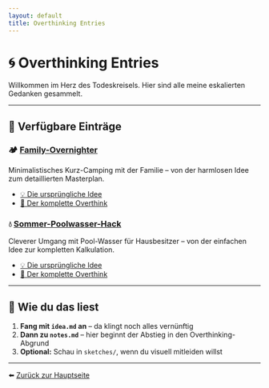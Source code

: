 ```yaml
---
layout: default
title: Overthinking Entries
---
```


# 🌀 Overthinking Entries

Willkommen im Herz des Todeskreisels. Hier sind alle meine eskalierten Gedanken gesammelt.

---

## 📁 Verfügbare Einträge

### 🏕️ [Family-Overnighter](./family-overnighter/)
Minimalistisches Kurz-Camping mit der Familie – von der harmlosen Idee zum detaillierten Masterplan.

- [💡 Die ursprüngliche Idee](./family-overnighter/idea.md)
- [📝 Der komplette Overthink](./family-overnighter/notes.md)

### 💧 [Sommer-Poolwasser-Hack](./sommer-poolwasser-hack/)
Cleverer Umgang mit Pool-Wasser für Hausbesitzer – von der einfachen Idee zur kompletten Kalkulation.

- [💡 Die ursprüngliche Idee](./sommer-poolwasser-hack/idea.md)
- [📝 Der komplette Overthink](./sommer-poolwasser-hack/notes.md)

---

## 🎯 Wie du das liest
1. **Fang mit `idea.md` an** – da klingt noch alles vernünftig
2. **Dann zu `notes.md`** – hier beginnt der Abstieg in den Overthinking-Abgrund
3. **Optional:** Schau in `sketches/`, wenn du visuell mitleiden willst

---

⬅️ [Zurück zur Hauptseite](../)